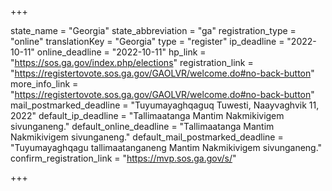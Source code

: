 +++

state_name = "Georgia"
state_abbreviation = "ga"
registration_type = "online"
translationKey = "Georgia"
type = "register"
ip_deadline = "2022-10-11"
online_deadline = "2022-10-11"
hp_link = "https://sos.ga.gov/index.php/elections"
registration_link = "https://registertovote.sos.ga.gov/GAOLVR/welcome.do#no-back-button"
more_info_link = "https://registertovote.sos.ga.gov/GAOLVR/welcome.do#no-back-button"
mail_postmarked_deadline = "Tuyumayaghqaguq Tuwesti, Naayvaghvik 11, 2022"
default_ip_deadline = "Tallimaatanga Mantim Nakmikivigem sivunganeng."
default_online_deadline = "Tallimaatanga Mantim Nakmikivigem sivunganeng."
default_mail_postmarked_deadline = "Tuyumayaghqagu tallimaatanganeng Mantim Nakmikivigem sivunganeng."
confirm_registration_link = "https://mvp.sos.ga.gov/s/"

+++